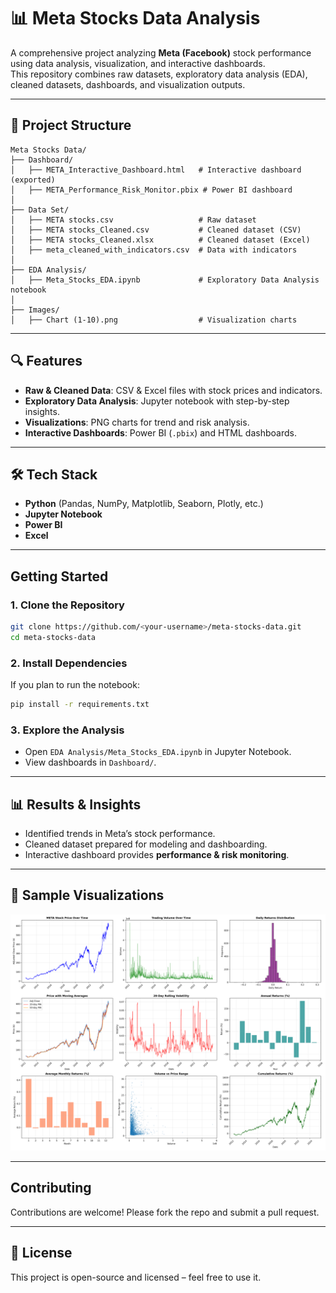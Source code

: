 # 📊 Meta Stocks Data Analysis

A comprehensive project analyzing **Meta (Facebook)** stock performance using data analysis, visualization, and interactive dashboards.  
This repository combines raw datasets, exploratory data analysis (EDA), cleaned datasets, dashboards, and visualization outputs.

---

## 📂 Project Structure

```
Meta Stocks Data/
├── Dashboard/
│   ├── META_Interactive_Dashboard.html   # Interactive dashboard (exported)
│   ├── META_Performance_Risk_Monitor.pbix # Power BI dashboard
│
├── Data Set/
│   ├── META stocks.csv                   # Raw dataset
│   ├── META stocks_Cleaned.csv           # Cleaned dataset (CSV)
│   ├── META stocks_Cleaned.xlsx          # Cleaned dataset (Excel)
│   ├── meta_cleaned_with_indicators.csv  # Data with indicators
│
├── EDA Analysis/
│   ├── Meta_Stocks_EDA.ipynb             # Exploratory Data Analysis notebook
│
├── Images/
│   ├── Chart (1-10).png                  # Visualization charts
```

---

## 🔍 Features

- **Raw & Cleaned Data**: CSV & Excel files with stock prices and indicators.
- **Exploratory Data Analysis**: Jupyter notebook with step-by-step insights.
- **Visualizations**: PNG charts for trend and risk analysis.
- **Interactive Dashboards**: Power BI (`.pbix`) and HTML dashboards.

---

## 🛠️ Tech Stack

- **Python** (Pandas, NumPy, Matplotlib, Seaborn, Plotly, etc.)
- **Jupyter Notebook**
- **Power BI**
- **Excel**

---

## Getting Started

### 1️. Clone the Repository
```bash
git clone https://github.com/<your-username>/meta-stocks-data.git
cd meta-stocks-data
```

### 2️. Install Dependencies
If you plan to run the notebook:
```bash
pip install -r requirements.txt
```

### 3️. Explore the Analysis
- Open `EDA Analysis/Meta_Stocks_EDA.ipynb` in Jupyter Notebook.
- View dashboards in `Dashboard/`.

---

## 📊 Results & Insights

- Identified trends in Meta’s stock performance.
- Cleaned dataset prepared for modeling and dashboarding.
- Interactive dashboard provides **performance & risk monitoring**.

---

## 📸 Sample Visualizations

![Chart Example](Images/chart%20(1).png)

---

## Contributing

Contributions are welcome! Please fork the repo and submit a pull request.

---

## 📜 License

This project is open-source and licensed – feel free to use it.
